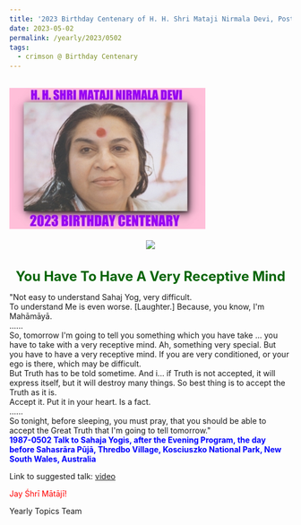 ```yaml
---
title: '2023 Birthday Centenary of H. H. Shri Mataji Nirmala Devi, Post 15'
date: 2023-05-02
permalink: /yearly/2023/0502
tags:
  - crimson @ Birthday Centenary
---
```


<br>
<div style="text-align: left"><img src="/images/100Years.jpg" width="350" /></div><br>

<div style="text-align: center"><img src="https://pub-1e517d8c73a64c9c82977d676b1fff72.r2.dev/image1176_Photo_credit_Matthew_Fogarty.jpg" /></div>

<br>
<p style="color:DarkGreen; text-align:center">
<font size="+2"><b>You Have To Have A Very Receptive Mind</b><br></font>
</p>

<p>
"Not easy to understand Sahaj Yog, very difficult.<br>
To understand Me is even worse. [Laughter.] Because, you know, I'm Mahāmāyā.<br>
......<br>
So, tomorrow I'm going to tell you something which you have take ... you have to take with a very receptive mind. Ah, something very special. But you have to have a very receptive mind. If you are very conditioned, or your ego is there, which may be difficult.<br>
But Truth has to be told sometime. And i... if Truth is not accepted, it will express itself, but it will destroy many things. So best thing is to accept the Truth as it is.<br>
Accept it. Put it in your heart. Is a fact.<br>
......<br>
So tonight, before sleeping, you must pray, that you should be able to accept the Great Truth that I'm going to tell tomorrow."<br>
<font color="blue"><b>1987-0502 Talk to Sahaja Yogis, after the Evening Program, the day before Sahasrāra Pūjā, Thredbo Village, Kosciuszko National Park, New South Wales, Australia</b></font><br>
</p>

Link to suggested talk: <a href="https://vimeo.com/110629552"> video</a><br>

<p style="color:red;">Jay Śhrī Mātājī!<br></p>

<p>Yearly Topics Team</p>